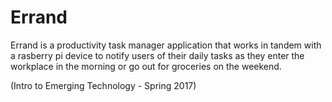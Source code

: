 # Errand

Errand is a productivity task manager application that works in tandem with a rasberry pi device to notify users of their daily tasks as they enter the workplace in the morning or go out for groceries on the weekend. 

(Intro to Emerging Technology - Spring 2017)

